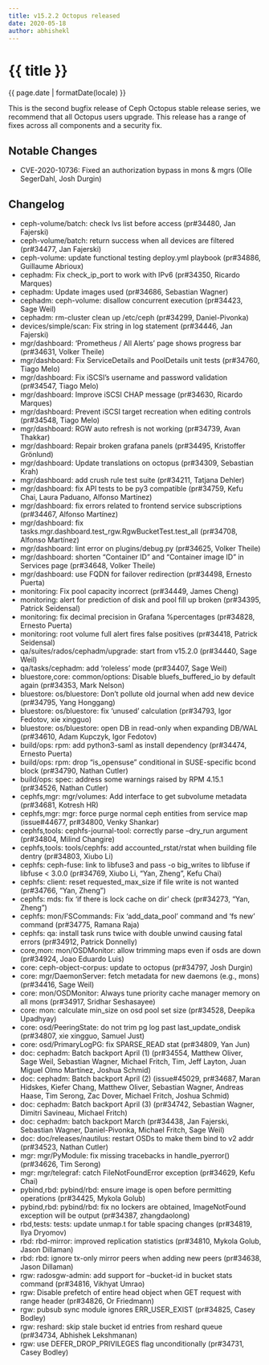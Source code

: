 ```yaml
---
title: v15.2.2 Octopus released
date: 2020-05-18
author: abhishekl
---
```


# {{ title }}

<time datetime="{{ page.date }}">{{ page.date | formatDate(locale) }}</time>

This is the second bugfix release of Ceph Octopus stable release series, we
recommend that all Octopus users upgrade. This release has a range of fixes
across all components and a security fix.

## Notable Changes

- CVE-2020-10736: Fixed an authorization bypass in mons & mgrs (Olle SegerDahl, Josh Durgin)

## Changelog

- ceph-volume/batch: check lvs list before access (pr#34480, Jan Fajerski)
- ceph-volume/batch: return success when all devices are filtered (pr#34477, Jan Fajerski)
- ceph-volume: update functional testing deploy.yml playbook (pr#34886, Guillaume Abrioux)
- cephadm: Fix check_ip_port to work with IPv6 (pr#34350, Ricardo Marques)
- cephadm: Update images used (pr#34686, Sebastian Wagner)
- cephadm: ceph-volume: disallow concurrent execution (pr#34423, Sage Weil)
- cephadm: rm-cluster clean up /etc/ceph (pr#34299, Daniel-Pivonka)
- devices/simple/scan: Fix string in log statement (pr#34446, Jan Fajerski)
- mgr/dashboard: ‘Prometheus / All Alerts’ page shows progress bar (pr#34631, Volker Theile)
- mgr/dashboard: Fix ServiceDetails and PoolDetails unit tests (pr#34760, Tiago Melo)
- mgr/dashboard: Fix iSCSI’s username and password validation (pr#34547, Tiago Melo)
- mgr/dashboard: Improve iSCSI CHAP message (pr#34630, Ricardo Marques)
- mgr/dashboard: Prevent iSCSI target recreation when editing controls (pr#34548, Tiago Melo)
- mgr/dashboard: RGW auto refresh is not working (pr#34739, Avan Thakkar)
- mgr/dashboard: Repair broken grafana panels (pr#34495, Kristoffer Grönlund)
- mgr/dashboard: Update translations on octopus (pr#34309, Sebastian Krah)
- mgr/dashboard: add crush rule test suite (pr#34211, Tatjana Dehler)
- mgr/dashboard: fix API tests to be py3 compatible (pr#34759, Kefu Chai, Laura Paduano, Alfonso Martínez)
- mgr/dashboard: fix errors related to frontend service subscriptions (pr#34467, Alfonso Martínez)
- mgr/dashboard: fix tasks.mgr.dashboard.test_rgw.RgwBucketTest.test_all (pr#34708, Alfonso Martínez)
- mgr/dashboard: lint error on plugins/debug.py (pr#34625, Volker Theile)
- mgr/dashboard: shorten “Container ID” and “Container image ID” in Services page (pr#34648, Volker Theile)
- mgr/dashboard: use FQDN for failover redirection (pr#34498, Ernesto Puerta)
- monitoring: Fix pool capacity incorrect (pr#34449, James Cheng)
- monitoring: alert for prediction of disk and pool fill up broken (pr#34395, Patrick Seidensal)
- monitoring: fix decimal precision in Grafana %percentages (pr#34828, Ernesto Puerta)
- monitoring: root volume full alert fires false positives (pr#34418, Patrick Seidensal)
- qa/suites/rados/cephadm/upgrade: start from v15.2.0 (pr#34440, Sage Weil)
- qa/tasks/cephadm: add ‘roleless’ mode (pr#34407, Sage Weil)
- bluestore,core: common/options: Disable bluefs_buffered_io by default again (pr#34353, Mark Nelson)
- bluestore: os/bluestore: Don’t pollute old journal when add new device (pr#34795, Yang Honggang)
- bluestore: os/bluestore: fix ‘unused’ calculation (pr#34793, Igor Fedotov, xie xingguo)
- bluestore: os/bluestore: open DB in read-only when expanding DB/WAL (pr#34610, Adam Kupczyk, Igor Fedotov)
- build/ops: rpm: add python3-saml as install dependency (pr#34474, Ernesto Puerta)
- build/ops: rpm: drop “is_opensuse” conditional in SUSE-specific bcond block (pr#34790, Nathan Cutler)
- build/ops: spec: address some warnings raised by RPM 4.15.1 (pr#34526, Nathan Cutler)
- cephfs,mgr: mgr/volumes: Add interface to get subvolume metadata (pr#34681, Kotresh HR)
- cephfs,mgr: mgr: force purge normal ceph entities from service map (issue#44677, pr#34800, Venky Shankar)
- cephfs,tools: cephfs-journal-tool: correctly parse –dry_run argument (pr#34804, Milind Changire)
- cephfs,tools: tools/cephfs: add accounted_rstat/rstat when building file dentry (pr#34803, Xiubo Li)
- cephfs: ceph-fuse: link to libfuse3 and pass -o big_writes to libfuse if libfuse < 3.0.0 (pr#34769, Xiubo Li, “Yan, Zheng”, Kefu Chai)
- cephfs: client: reset requested_max_size if file write is not wanted (pr#34766, “Yan, Zheng”)
- cephfs: mds: fix ‘if there is lock cache on dir’ check (pr#34273, “Yan, Zheng”)
- cephfs: mon/FSCommands: Fix ‘add_data_pool’ command and ‘fs new’ command (pr#34775, Ramana Raja)
- cephfs: qa: install task runs twice with double unwind causing fatal errors (pr#34912, Patrick Donnelly)
- core,mon: mon/OSDMonitor: allow trimming maps even if osds are down (pr#34924, Joao Eduardo Luis)
- core: ceph-object-corpus: update to octopus (pr#34797, Josh Durgin)
- core: mgr/DaemonServer: fetch metadata for new daemons (e.g., mons) (pr#34416, Sage Weil)
- core: mon/OSDMonitor: Always tune priority cache manager memory on all mons (pr#34917, Sridhar Seshasayee)
- core: mon: calculate min_size on osd pool set size (pr#34528, Deepika Upadhyay)
- core: osd/PeeringState: do not trim pg log past last_update_ondisk (pr#34807, xie xingguo, Samuel Just)
- core: osd/PrimaryLogPG: fix SPARSE_READ stat (pr#34809, Yan Jun)
- doc: cephadm: Batch backport April (1) (pr#34554, Matthew Oliver, Sage Weil, Sebastian Wagner, Michael Fritch, Tim, Jeff Layton, Juan Miguel Olmo Martínez, Joshua Schmid)
- doc: cephadm: Batch backport April (2) (issue#45029, pr#34687, Maran Hidskes, Kiefer Chang, Matthew Oliver, Sebastian Wagner, Andreas Haase, Tim Serong, Zac Dover, Michael Fritch, Joshua Schmid)
- doc: cephadm: Batch backport April (3) (pr#34742, Sebastian Wagner, Dimitri Savineau, Michael Fritch)
- doc: cephadm: batch backport March (pr#34438, Jan Fajerski, Sebastian Wagner, Daniel-Pivonka, Michael Fritch, Sage Weil)
- doc: doc/releases/nautilus: restart OSDs to make them bind to v2 addr (pr#34523, Nathan Cutler)
- mgr: mgr/PyModule: fix missing tracebacks in handle_pyerror() (pr#34626, Tim Serong)
- mgr: mgr/telegraf: catch FileNotFoundError exception (pr#34629, Kefu Chai)
- pybind,rbd: pybind/rbd: ensure image is open before permitting operations (pr#34425, Mykola Golub)
- pybind,rbd: pybind/rbd: fix no lockers are obtained, ImageNotFound exception will be output (pr#34387, zhangdaolong)
- rbd,tests: tests: update unmap.t for table spacing changes (pr#34819, Ilya Dryomov)
- rbd: rbd-mirror: improved replication statistics (pr#34810, Mykola Golub, Jason Dillaman)
- rbd: rbd: ignore tx-only mirror peers when adding new peers (pr#34638, Jason Dillaman)
- rgw: radosgw-admin: add support for –bucket-id in bucket stats command (pr#34816, Vikhyat Umrao)
- rgw: Disable prefetch of entire head object when GET request with range header (pr#34826, Or Friedmann)
- rgw: pubsub sync module ignores ERR_USER_EXIST (pr#34825, Casey Bodley)
- rgw: reshard: skip stale bucket id entries from reshard queue (pr#34734, Abhishek Lekshmanan)
- rgw: use DEFER_DROP_PRIVILEGES flag unconditionally (pr#34731, Casey Bodley)
